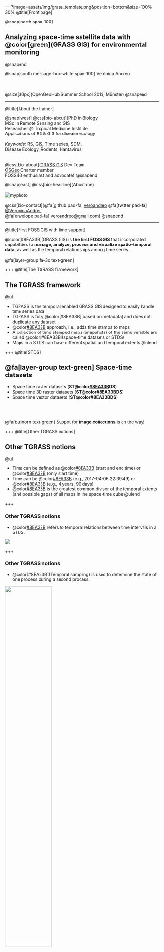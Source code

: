 ---?image=assets/img/grass_template.png&position=bottom&size=100% 30%
@title[Front page]

@snap[north span-100]
<br>
<h2>Analyzing space-time satellite data with @color[green](GRASS GIS) for environmental monitoring</h2>
@snapend

@snap[south message-box-white span-100]
Verónica Andreo
<br><br><br><br>
@size[30px](OpenGeoHub Summer School 2019, M&uuml;nster)
@snapend


---
@title[About the trainer]

@snap[west]
@css[bio-about](PhD in Biology<br>MSc in Remote Sensing and GIS<br>Researcher @ Tropical Medicine Institute<br>Applications of RS & GIS for disease ecology<br><br><i>Keywords:</i> RS, GIS, Time series, SDM,<br>Disease Ecology, Rodents, Hantavirus)
<br><br><br>
@css[bio-about](<a href="https://grass.osgeo.org/">GRASS GIS</a> Dev Team<br><a href="https://www.osgeo.org/">OSGeo</a> Charter member<br>FOSS4G enthusiast and advocate)
@snapend

@snap[east]
@css[bio-headline](About me)
<br><br>
![myphoto](assets/img/vero_round_small.png)
<br><br>
@css[bio-contact](@fa[github pad-fa] <a href="https://github.com/veroandreo/">veroandreo</a> @fa[twitter pad-fa] <a href="https://twitter.com/VeronicaAndreo">@VeronicaAndreo</a><br>@fa[envelope pad-fa] veroandreo@gmail.com)
@snapend


---
@title[First FOSS GIS with time support]

@color[#8EA33B](GRASS GIS) is **the first FOSS GIS** that incorporated
capabilities to **manage, analyze, process and visualize spatio-temporal
data**, as well as the temporal relationships among time series.
<br><br>
@fa[layer-group fa-3x text-green]


+++
@title[The TGRASS framework]

## The TGRASS framework

@ul
- TGRASS is the temporal enabled GRASS GIS designed to easily handle time series data
- TGRASS is fully @color[#8EA33B](based on metadata) and does not duplicate any dataset
- @color[#8EA33B](Snapshot) approach, i.e., adds time stamps to maps
- A collection of time stamped maps (snapshots) of the same variable are called @color[#8EA33B](space-time datasets or STDS)
- Maps in a STDS can have different spatial and temporal extents
@ulend

<!---
TGRASS uses an SQL database to store the temporal and spatial extension
of STDS, as well as the topological relationships among maps and among
STDS in each mapset.
--->


+++
@title[STDS]

## @fa[layer-group text-green] Space-time datasets

- Space time raster datasets (**ST@color[#8EA33B](R)DS**)
- Space time 3D raster datasets (**ST@color[#8EA33B](R3)DS**)
- Space time vector datasets (**ST@color[#8EA33B](V)DS**)

<br><br><br>
@fa[bullhorn text-green] Suppot for [**image collections**](https://github.com/OSGeo/grass/pull/63) is on the way! 


+++
@title[Other TGRASS notions]

## Other TGRASS notions

@ul
- Time can be defined as @color[#8EA33B](intervals) (start and end time) or @color[#8EA33B](instances) (only start time)
- Time can be @color[#8EA33B](absolute) (e.g., 2017-04-06 22:39:49) or @color[#8EA33B](relative) (e.g., 4 years, 90 days)
- @color[#8EA33B](Granularity) is the greatest common divisor of the temporal extents (and possible gaps) of all maps in the space-time cube
@ulend


+++
### Other TGRASS notions

- @color[#8EA33B](Topology) refers to temporal relations between time intervals in a STDS.

<img src="assets/img/temp_relation.png">


+++
### Other TGRASS notions

- @color[#8EA33B](Temporal sampling) is used to determine the state of one process during a second process.

<img src="assets/img/temp_samplings.png" width="55%">


+++
@title[Temporal modules]

## @fa[tools text-green] Spatio-temporal modules

- @color[#8EA33B](**t.\***): General modules to handle STDS of all types
- @color[#8EA33B](**t.rast.\***): Modules that deal with STRDS
- @color[#8EA33B](**t.rast3d.\***): Modules that deal with STR3DS
- @color[#8EA33B](**t.vect.\***): Modules that deal with STVDS


---?image=assets/img/grass_template.png&position=bottom&size=100% 30%
@title[TGRASS workflow]

## TGRASS framework and workflow


+++?image=assets/img/tgrass_flowchart.png&position=center&size=auto 93%


---?image=assets/img/grass_template.png&position=bottom&size=100% 30%
@title[Hands-on to TGRASS]

## Hands-on to raster time series in GRASS GIS


---
@title[Sample location]

@snap[north span-100]
### Sample location: North Carolina
@snapend

@snap[west span-60]
<br>
@ul[](false)
- Download the [**North Carolina full dataset**](https://grass.osgeo.org/sampledata/north_carolina/nc_spm_08_grass7.zip)
- Create a folder in your `$HOME` directory (or Documents) and name it `grassdata`
- Unzip the file `nc_spm_08_grass7.zip` within `grassdata`
@ulend
@snapend

@snap[east span-40]
<br><br>
<iframe width="425" height="350" frameborder="0" scrolling="no" marginheight="0" marginwidth="0" src="https://www.openstreetmap.org/export/embed.html?bbox=-92.32910156250001%2C31.297327991404266%2C-73.98193359375001%2C38.89103282648846&amp;layer=mapnik" style="border: 1px solid black"></iframe><br/><small><a href="https://www.openstreetmap.org/#map=7/35.183/-83.156">View Larger Map</a></small>
@snapend


+++
@title[Sample mapset and code]

@snap[north span-100]
### Data for the session</h3>
@snapend

@snap[west span-50]
@ul[](false)
- LST Day from <a href="https://lpdaac.usgs.gov/products/mod11b3v006/">MOD11B3 Collection 6</a>
- Tiled monthly composites (h11v05)
- Spatial resolution: 5600m
- Selected time period: 2015 - 2017 
@ulend
@snapend

@snap[east span-50]
![LST tile](assets/img/modis_lst_tile.png)
@snapend


+++
### @fa[download text-green] get sample mapset and code @fa[download text-green]

<br>
- [modis_lst mapset (2Mb)](https://gitlab.com/veroandreo/grass-gis-geostat-2018/blob/master/data/modis_lst.zip): download and unzip within `$HOME/grassdata/nc_spm_08_grass7`
- [GRASS code](https://raw.githubusercontent.com/veroandreo/grass_opengeohub2019/master/code/lst_time_series_code.sh) to follow the session


---?image=assets/img/grass_template.png&position=bottom&size=100% 30%

## Let's start GRASS GIS! @fa[grin-hearts text-15 text-pink fa-spin]


---?code=code/lst_time_series_code.sh&lang=bash&title=Set computational region and apply MASK
@title[GRASS GIS first settings]

@[32-40](List raster maps and get info)
@[43-61](Set computational region)
@[63-67](Set a MASK to focus only on NC state)


---
@title[Create STRDS]

### Create a temporal dataset (STDS)

**[t.create](https://grass.osgeo.org/grass76/manuals/t.create.html)**
<br>
- Creates an SQLite container table in the temporal database 
- Handles huge amounts of maps by using the STDS as input 
- We need to specify:
  - *type of maps* (raster, raster3d or vector)
  - *type of time* (absolute or relative)


+++?code=code/lst_time_series_code.sh&lang=bash&title=Create a raster time series (STRDS)

@[70-75](Create the STRDS)
@[77-78](Check if the STRDS is created)
@[80-81](Get info about the STRDS)


---  
@title[Assign timestamps]

### Register maps into the STRDS

**[t.register](https://grass.osgeo.org/grass76/manuals/t.register.html)**
<br>
- Assigns time stamps to maps
- We need: 
  - the *empty STDS* as input, i.e., the container table, 
  - the *list of maps* to be registered, 
  - the *start date*,
  - *increment* option along with the *-i* flag for interval creation 

<br>
@size[20px](For more details, check the <a href="https://grass.osgeo.org/grass76/manuals/t.register.html">t.register</a> manual and related <a href="https://grasswiki.osgeo.org/wiki/Temporal_data_processing/maps_registration">map registration wiki</a> page.)

+++?code=code/lst_time_series_code.sh&lang=bash&title=Register maps in STRDS (assign time stamps)

@[84-89](Add time stamps to maps, i.e., register maps - *nix)
@[91-94](Add time stamps to maps, i.e., register maps - windows)
@[96-97](Check info again)
@[99-100](Check the list of maps in the STRDS)
@[102-103](Check min and max per map)
@[106-107](Graphical representation of the time series)


+++
@size[20px](Monthly LST for the period 2015-2017)

<br>
<img src="assets/img/g_gui_timeline_monthly.png" width="70%">

<br>
@size[20px](See <a href="https://grass.osgeo.org/grass76/manuals/g.gui.timeline.html">g.gui.timeline</a> manual page)


---
@title[Temporal algebra]

### Operations with temporal algebra

**[t.rast.algebra](https://grass.osgeo.org/grass76/manuals/t.rast.algebra.html)**
<br>
@ul[](false)
- Performs a wide range of temporal and spatial operations based on map's spatial and temporal topology 
@ul[](false)
  - Temporal operators: union, intersection, etc.
  - Temporal functions: *start_time()*, *start_doy()*, etc.
  - Spatial operators (subset of [r.mapcalc](https://grass.osgeo.org/grass76/manuals/r.mapcalc.html))
  - Temporal neighbourhood modifier: *[x,y,t]*
  - Other temporal functions like *tsnap()*, *buff_t()* or *tshift()*
@ulend
@ulend
**@size[30px](they can all be combined in complex expressions!!)** @fa[bomb] 


+++?code=code/lst_time_series_code.sh&lang=bash&title=From K*50 to Celsius using the temporal calculator

@[110-114](Re-scale data to degrees Celsius)
@[116-117](Check info)
@[120-127](LST time series plot for the city center of Raleigh)


+++
<img src="assets/img/g_gui_tplot_final.png" width="80%">

@size[24px](Point coordinates can be typed directly, copied from the map display or directly chosen from the main map display.)
<br><br>
@size[20px](For a single point, see <a href="https://grass.osgeo.org/grass76/manuals/g.gui.tplot.html">g.gui.tplot</a>. For a vector of points, see <a href="https://grass.osgeo.org/grass76/manuals/t.rast.what.html">t.rast.what</a>.)


---
@title[Selection and lists]

### Lists and selections

- **[t.list](https://grass.osgeo.org/grass76/manuals/t.list.html)** for listing STDS and maps registered in the temporal database,
- **[t.rast.list](https://grass.osgeo.org/grass76/manuals/t.rast.list.html)** for maps in raster time series, and
- **[t.vect.list](https://grass.osgeo.org/grass76/manuals/t.vect.list.html)** for maps in vector time series.

<!--- list of variables to use for query 
id, name, creator, mapset, temporal_type, creation_time, start_time, end_time, north, south, west, east, nsres, ewres, cols, rows, number_of_cells, min, max
id, name, layer, creator, mapset, temporal_type, creation_time, start_time, end_time, north, south, west, east, points, lines, boundaries, centroids, faces, kernels, primitives, nodes, areas, islands, holes, volumes
--->


+++?code=code/lst_time_series_code.sh&lang=bash&title=Listing examples

@[132-143](Maps with minimum value lower than or equal to 5)
@[145-158](Maps with maximum value higher than 30)
@[160-168](Maps between two given dates)
@[170-177](Maps from January)


---
@title[Temporal aggregation 1]

### Temporal aggregation 1: Using the full time series

**[t.rast.series](https://grass.osgeo.org/grass76/manuals/t.rast.series.html)**
<br>
- Aggregates full STRDS or parts of it using the *where* option
- Different methods available: average, minimum, maximum, median, mode, etc.


+++?code=code/lst_time_series_code.sh&lang=bash&title=Maximum and minimum LST in the past 3 years

@[202-204](Get maximum LST in the STRDS)
@[206-208](Get minimum LST in the STRDS)
@[210-211](Change color pallete to celsius)
@[214-220](Display the new maps with mapswipe and compare them to elevation)


+++
![mapswipe and lst max](assets/img/g_gui_mapswipe_lstmax.png)


+++
![mapswipe and lst min](assets/img/g_gui_mapswipe_lstmin.png)


---
@title[Temporal operations with time variables]

### Temporal operations using time variables

**[t.rast.mapcalc](https://grass.osgeo.org/grass76/manuals/t.rast.mapcalc.html)**
<br>
- Performs spatio-temporal mapcalc expressions
- It allows for *spatial and temporal operators*, as well as *internal variables* in the expression string
- The temporal variables include: *start_time(), end_time(), start_month(), start_doy()*, etc. 


+++?code=code/lst_time_series_code.sh&lang=bash&title=Which is the month of the maximum LST?

@[225-228](Get month of maximum LST)
@[230-231](Get basic info)
@[233-234](Get the earliest month in which the maximum appeared)
@[236-241](Remove month_max_lst strds)
@[244-247](Open a monitor)
@[249-250](Display raster map)
@[252-253](Display only boundary of vector map)
@[255-257](Add raster legend)
@[259-260](Add scale bar)
@[262-263](Add North arrow)
@[265-267](Add title text)


+++
![Month of maximum LST](assets/img/month_max_lst.png)


---
@title[Temporal aggregation 2]

### Temporal aggregation 2: using granularity

**[t.rast.aggregate](https://grass.osgeo.org/grass76/manuals/t.rast.aggregate.html)**
<br>
- Aggregates raster maps in STRDS with different **granularities** 
- *where* option allows to set specific dates for the aggregation
- Different methods available: average, minimum, maximum, median, mode, etc.


+++?code=code/lst_time_series_code.sh&lang=bash&title=From monthly to seasonal LST

@[270-276](3-month mean LST)
@[278-279](Check info)
@[281-296](Check map list)
@[336-339](Animation of seasonal LST time series)


+++
![Animation 3month LST](assets/img/3month_lst_anim_small.gif)

<br>
@size[20px](See <a href="https://grass.osgeo.org/grass76/manuals/g.gui.animation.html">g.gui.animation</a> manual for further options and tweaks)


---
> @fa[tasks] **Task**: Now that you know [t.rast.aggregate](https://grass.osgeo.org/grass76/manuals/t.rast.aggregate.html), 
> extract the month of maximum LST per year and then test if there's any positive or 
> negative trend, i.e., if maximum LST values are observed later or earlier with time (years)


+++
One solution could be...

<br><br>
```bash
t.rast.aggregate input=LST_Day_monthly_celsius \
  output=month_max_LST_per_year \
  basename=month_max_LST suffix=gran \
  method=max_raster granularity="1 year" 

t.rast.series input=month_max_LST_per_year \
  output=slope_month_max_LST \
  method=slope
```


+++
@img[spann-70](assets/img/slope_max_lst_occurrence.png)


---
@title[Aggregation vs Climatology]

@snap[north span-100]
### Aggregation vs Climatology
@snapend

@snap[west span-45 fragment]
<img src="assets/img/aggregation.png">
<br>
Granularity aggregation
@snapend

@snap[east span-50 fragment]
<img src="assets/img/climatology.png">
<br>
Climatology-type aggregation
@snapend


+++?code=code/lst_time_series_code.sh&lang=bash&title=Monthly climatologies

@[344-347](January average LST)
@[349-354](Climatology for all months - *nix)
@[356-361](Climatology for all months - windows)


---
@title[Anomalies]

### Annual standardized anomalies
<br>


`\[
StdAnomaly_i = \frac{Average_i - Average}{SD}
\]`

<br>
We need:

- overall average and standard deviation
- annual averages


+++?code=code/lst_time_series_code.sh&lang=bash&title=Annual anomalies

@[366-368](Get general average)
@[370-372](Get general SD)
@[374-377](Get annual averages)
@[379-381](Estimate annual anomalies)
@[383-384](Set color table)
@[386-387](Animation)


+++
![Anomalies animation](assets/img/anomalies.gif)


---
@title[SUHI and zonal stats]

@snap[north span-100]
### Surface Urban Heat Island (SUHI)
@snapend

@snap[west span-60 text-09]
@ul[](false)
- Air temperature of an urban area is higher than that in nearby areas
- UHI has negative effects on water and air quality, biodiversity, human health, and climate
- SUHI is also highly related to health, since it influences UHI 
@ulend
@snapend

@snap[east span-40]
<br><br>
@img[span-90](https://res.mdpi.com/remotesensing/remotesensing-11-01212/article_deploy/html/images/remotesensing-11-01212-g002-550.jpg)
<br>
@size[16px](SUHI and surrounding rural area for Buenos Aires city. Source <a href="https://www.mdpi.com/2072-4292/11/10/1212/htm">Wu et al, 2019.</a>)
@snapend


+++
### Zonal statistics in raster time series

**[v.strds.stats](https://grass.osgeo.org/grass7/manuals/addons/v.strds.stats.html)**
<br>
- Allows to obtain spatially aggregated time series data for polygons in a vector map


+++?code=code/lst_time_series_code.sh&lang=bash&title=Summer SUHI for the city of Raleigh and surroundings

@[392-393](Install v.strds.stats add-on)
@[395-398](Extract summer average LST for Raleigh urban area)
@[409-412](Create outside buffer - 30km)
@[414-417](Create otside buffer - 15km)
@[419-423](Remove 15km buffer area from the 30km buffer area)


+++
@img[span-50](assets/img/suhi_buffers.png)

@size[20px](Raleigh city boundary and surrounding rural area)


+++?code=code/lst_time_series_code.sh&lang=bash&title=Summer SUHI for the city of Raleigh and surroundings

@[425-430](Extract zonal stats for Raleigh surroundings)
@[432-438](Take a look at summer average LST in Raleigh and surroundings)


+++
@title[GRASS and R to plot maps]

We will use **R** and **RStudio** to create a nice and easy plot with the resulting vector maps

<br>
@fa[download text-green] Download the [R code](https://raw.githubusercontent.com/veroandreo/grass_opengeohub2019/master/code/suhi_plot_R_code.r) for this part @fa[download text-green]

<br><br>
In the GRASS GIS terminal type:
<br><br>
`rstudio &`


+++?code=code/suhi_plot_R_code.r&lang=r&title=Plotting GRASS GIS maps in R

@[7-12](Load rgrass and sf libraries and list vectors)
@[14-16](Import GRASS GIS vector maps)
@[18-20](Convert to sf)
@[22-24](Remove extra columns)
@[26-27](Paste the 2 vectors together, columns are the same)
@[29-30](Quick sf plot)


+++
![sf map](assets/img/sf_plot.png)


+++?code=code/suhi_plot_R_code.r&lang=r&title=Plotting GRASS GIS maps in R

@[33-36](Using ggplot library)
@[38-45](Arrange data from wide to long format)
@[47-48](Replace values in YEAR column)
@[50-56](Plot)


+++
![ggplot2 map](assets/img/ggplot.png)


+++?code=code/suhi_plot_R_code.r&lang=r&title=Plotting GRASS GIS maps in R

@[59-60](Using tmap library)
@[62-65](Plot)


+++
![tmap map](assets/img/tmap.png)


+++?code=code/suhi_plot_R_code.r&lang=r&title=Plotting GRASS GIS maps in R

@[68-70](Quick visualization of maps and basemaps with mapview)


+++
@img[span-40](assets/img/raleigh_mapview1.png)
@img[span-40](assets/img/raleigh_mapview2.png)


---
@title[Questions]

## QUESTIONS?

<img src="assets/img/gummy-question.png" width="45%">


---
@title[Useful resources]

## Other (very) useful resources

- [Temporal data processing wiki](https://grasswiki.osgeo.org/wiki/Temporal_data_processing)
- [GRASS GIS and R for time series processing wiki](https://grasswiki.osgeo.org/wiki/Temporal_data_processing/GRASS_R_raster_time_series_processing)
- [GRASS GIS temporal workshop at NCSU](http://ncsu-geoforall-lab.github.io/grass-temporal-workshop/)
- [GRASS GIS workshop held in Jena 2018](http://training.gismentors.eu/grass-gis-workshop-jena-2018/index.html)
- [GRASS GIS course IRSAE 2018](http://training.gismentors.eu/grass-gis-irsae-winter-course-2018/index.html)
- [GRASS GIS course in Argentina 2018](https://gitlab.com/veroandreo/curso-grass-gis-rioiv)


---
@title[References]

## References

- Gebbert, S., Pebesma, E. (2014). *A temporal GIS for field based environmental modeling*. Environmental Modelling & Software, 53, 1-12. [DOI](https://doi.org/10.1016/j.envsoft.2013.11.001)
- Gebbert, S., Pebesma, E. (2017). *The GRASS GIS temporal framework*. International Journal of Geographical Information Science 31, 1273-1292. [DOI](http://dx.doi.org/10.1080/13658816.2017.1306862)
- Gebbert, S., Leppelt, T. and Pebesma, E. (2019). *A Topology Based Spatio-Temporal Map Algebra for Big Data Analysis*. Data, 4, 86. [DOI](https://doi.org/10.3390/data4020086)


---?image=assets/img/grass_sprint2018_bonn_fotowall_medium.jpg&size=cover

@transition[zoom]

<p style="color:white">Join and enjoy GRASS GIS!!</p>


---
@title[Thanks]

**Thanks for your attention!!**

![GRASS GIS logo](assets/img/grass_logo_alphab.png)


---
@snap[south span-50]
@size[18px](Presentation powered by)
<br>
<a href="https://gitpitch.com/">
<img src="assets/img/gitpitch_logo.png" width="20%"></a>
@snapend
